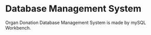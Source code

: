 # Database Management System
 Organ Donation Database Management System is made by mySQL Workbench.
